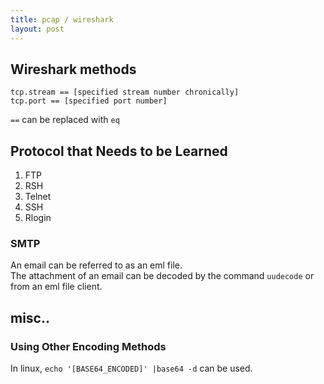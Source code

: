 ```yaml
---
title: pcap / wireshark
layout: post
---
```


## Wireshark methods
```
tcp.stream == [specified stream number chronically]
tcp.port == [specified port number]
```
`==` can be replaced with `eq`

## Protocol that Needs to be Learned
1. FTP
2. RSH
3. Telnet
4. SSH
5. Rlogin

### SMTP
An email can be referred to as an eml file.\
The attachment of an email can be decoded by the command `uudecode` or from an eml file client.

## misc..
### Using Other Encoding Methods
In linux, `echo '[BASE64_ENCODED]' |base64 -d` can be used.

